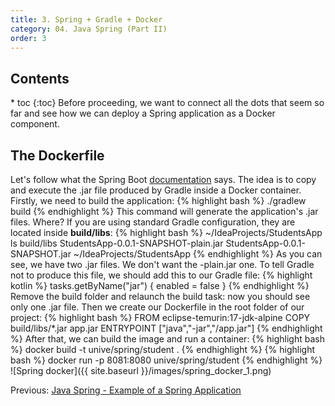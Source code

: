 ```yaml
---
title: 3. Spring + Gradle + Docker
category: 04. Java Spring (Part II)
order: 3
---
```

<h2>Contents</h2>
* toc
{:toc}
Before proceeding, we want to connect all the dots that seem so far and see how we can deploy a Spring application as a Docker component.

## The Dockerfile
Let's follow what the Spring Boot <a target="_blank" rel="noopener noreferrer" href="https://spring.io/guides/topicals/spring-boot-docker/">documentation</a> says. The idea is to copy and execute the .jar file produced by Gradle inside a Docker container.  
Firstly, we need to build the application:
{% highlight bash %}
./gradlew build
{% endhighlight %}
This command will generate the application's .jar files. Where? If you are using standard Gradle configuration, they are located inside **build/libs**:
{% highlight bash %}
~/IdeaProjects/StudentsApp ls build/libs
StudentsApp-0.0.1-SNAPSHOT-plain.jar StudentsApp-0.0.1-SNAPSHOT.jar
~/IdeaProjects/StudentsApp 
{% endhighlight %}
As you can see, we have two .jar files. We don't want the -plain.jar one. To tell Gradle not to produce this file, we should add this to our Gradle file:
{% highlight kotlin %}
tasks.getByName<Jar>("jar") {
    enabled = false
}
{% endhighlight %}
Remove the build folder and relaunch the build task: now you should see only one .jar file.
Then we create our Dockerfile in the root folder of our project:
{% highlight bash %}
FROM eclipse-temurin:17-jdk-alpine
COPY build/libs/*.jar app.jar
ENTRYPOINT ["java","-jar","/app.jar"]
{% endhighlight %}
After that, we can build the image and run a container:
{% highlight bash %}
docker build -t unive/spring/student .
{% endhighlight %}
{% highlight bash %}
docker run -p 8081:8080 unive/spring/student
{% endhighlight %}
![Spring docker]({{ site.baseurl }}/images/spring_docker_1.png)
<div class="lesson-nav">
    <div>
    Previous: <a href="/SoftwareArchitectures24/spring/application-example">Java Spring - Example of a Spring Application</a>
    </div>
</div>